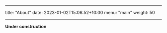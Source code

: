 ______________________________________________________________________

title: "About" date: 2023-01-02T15:06:52+10:00 menu: "main" weight: 50

______________________________________________________________________

**Under construction**
